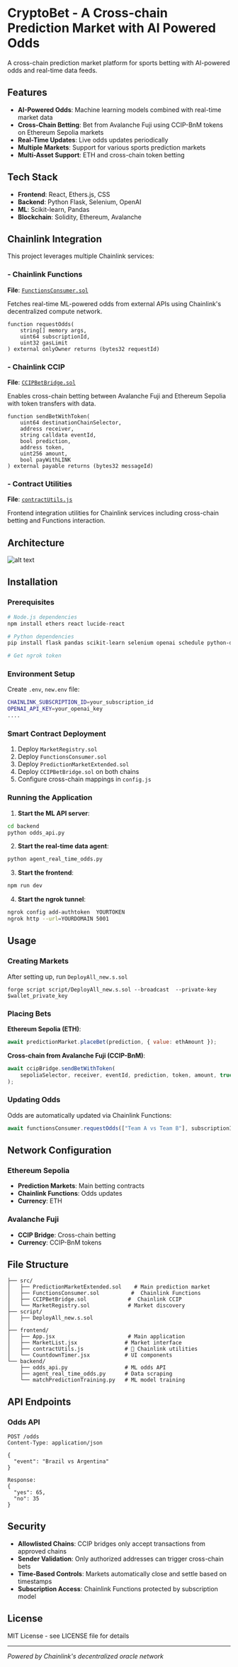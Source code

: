 # CryptoBet - A Cross-chain Prediction Market with AI Powered Odds

A cross-chain prediction market platform for sports betting with AI-powered odds and real-time data feeds.

## Features

-  **AI-Powered Odds**: Machine learning models combined with real-time market data
-  **Cross-Chain Betting**: Bet from Avalanche Fuji using CCIP-BnM tokens on Ethereum Sepolia markets
-  **Real-Time Updates**: Live odds updates periodically
-  **Multiple Markets**: Support for various sports prediction markets
-  **Multi-Asset Support**: ETH and cross-chain token betting


## Tech Stack

- **Frontend**: React, Ethers.js, CSS
- **Backend**: Python Flask, Selenium, OpenAI
- **ML**: Scikit-learn, Pandas
- **Blockchain**: Solidity, Ethereum, Avalanche

## Chainlink Integration

This project leverages multiple Chainlink services:

### -  Chainlink Functions
**File**: [`FunctionsConsumer.sol`](./src/FunctionsConsumer.sol)

Fetches real-time ML-powered odds from external APIs using Chainlink's decentralized compute network.

```solidity
function requestOdds(
    string[] memory args,
    uint64 subscriptionId,
    uint32 gasLimit
) external onlyOwner returns (bytes32 requestId)
```

### -  Chainlink CCIP  
**File**: [`CCIPBetBridge.sol`](./src/CCIPBetBridge.sol)

Enables cross-chain betting between Avalanche Fuji and Ethereum Sepolia with token transfers with data.

```solidity
function sendBetWithToken(
    uint64 destinationChainSelector,
    address receiver,
    string calldata eventId,
    bool prediction,
    address token,
    uint256 amount,
    bool payWithLINK
) external payable returns (bytes32 messageId)
```

### -  Contract Utilities
**File**: [`contractUtils.js`](./frontend/src/contractUtils.js)

Frontend integration utilities for Chainlink services including cross-chain betting and Functions interaction.

## Architecture

![alt text](architecture.png)

## Installation

### Prerequisites

```bash
# Node.js dependencies
npm install ethers react lucide-react

# Python dependencies  
pip install flask pandas scikit-learn selenium openai schedule python-dotenv

# Get ngrok token
```

### Environment Setup

Create  `.env`, `new.env` file:

```bash
CHAINLINK_SUBSCRIPTION_ID=your_subscription_id
OPENAI_API_KEY=your_openai_key
....
```

### Smart Contract Deployment

1. Deploy `MarketRegistry.sol`
2. Deploy `FunctionsConsumer.sol` 
3. Deploy `PredictionMarketExtended.sol`
4. Deploy `CCIPBetBridge.sol` on both chains
5. Configure cross-chain mappings in `config.js`

### Running the Application

1. **Start the ML API server**:
```bash
cd backend
python odds_api.py
```

2. **Start the real-time data agent**:
```bash
python agent_real_time_odds.py
```

3. **Start the frontend**:
```bash
npm run dev
```

4. **Start the ngrok tunnel**:
```bash
ngrok config add-authtoken  YOURTOKEN
ngrok http --url=YOURDOMAIN 5001
```

## Usage

### Creating Markets

After setting up, run ```DeployAll_new.s.sol```
```
forge script script/DeployAll_new.s.sol --broadcast  --private-key $wallet_private_key

```

### Placing Bets

**Ethereum Sepolia (ETH)**:
```javascript
await predictionMarket.placeBet(prediction, { value: ethAmount });
```

**Cross-chain from Avalanche Fuji (CCIP-BnM)**:
```javascript
await ccipBridge.sendBetWithToken(
    sepoliaSelector, receiver, eventId, prediction, token, amount, true
);
```

### Updating Odds

Odds are automatically updated via Chainlink Functions:

```javascript
await functionsConsumer.requestOdds(["Team A vs Team B"], subscriptionId, gasLimit);
```

## Network Configuration

### Ethereum Sepolia
- **Prediction Markets**: Main betting contracts
- **Chainlink Functions**: Odds updates
- **Currency**: ETH

### Avalanche Fuji  
- **CCIP Bridge**: Cross-chain betting
- **Currency**: CCIP-BnM tokens

## File Structure

```
├── src/
│   ├── PredictionMarketExtended.sol    # Main prediction market
│   ├── FunctionsConsumer.sol          #  Chainlink Functions
│   ├── CCIPBetBridge.sol             #  Chainlink CCIP  
│   └── MarketRegistry.sol            # Market discovery
├── script/
│   ├── DeployAll_new.s.sol 
│
├── frontend/
│   ├── App.jsx                       # Main application
│   ├── MarketList.jsx               # Market interface
│   ├── contractUtils.js             # 🔗 Chainlink utilities
│   └── CountdownTimer.jsx           # UI components
└── backend/
    ├── odds_api.py                  # ML odds API
    ├── agent_real_time_odds.py      # Data scraping
    └── matchPredictionTraining.py   # ML model training
```

## API Endpoints

### Odds API
```
POST /odds
Content-Type: application/json

{
  "event": "Brazil vs Argentina"
}

Response:
{
  "yes": 65,
  "no": 35
}
```

## Security

- **Allowlisted Chains**: CCIP bridges only accept transactions from approved chains
- **Sender Validation**: Only authorized addresses can trigger cross-chain bets
- **Time-Based Controls**: Markets automatically close and settle based on timestamps
- **Subscription Access**: Chainlink Functions protected by subscription model



## License

MIT License - see LICENSE file for details

---

*Powered by Chainlink's decentralized oracle network*